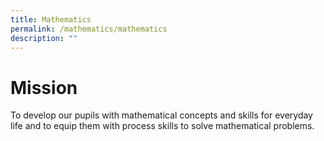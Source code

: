 ```yaml
---
title: Mathematics
permalink: /mathematics/mathematics
description: ""
---
```

# Mission 
To develop our pupils with mathematical concepts and skills for everyday life and to equip them with process skills to solve mathematical problems.
